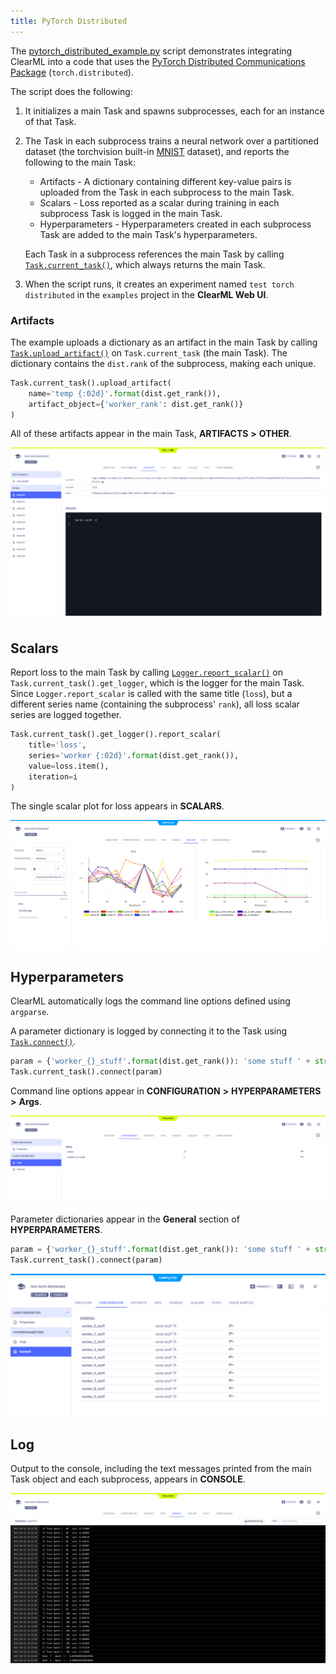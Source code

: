 ```yaml
---
title: PyTorch Distributed
---
```


The [pytorch_distributed_example.py](https://github.com/allegroai/clearml/blob/master/examples/frameworks/pytorch/pytorch_distributed_example.py) 
script demonstrates integrating ClearML into a code that uses the [PyTorch Distributed Communications Package](https://pytorch.org/docs/stable/distributed.html) 
(`torch.distributed`). 

The script does the following: 
1. It initializes a main Task and spawns subprocesses, each for an instance of that Task. 
   
1. The Task in each subprocess trains a neural network over a partitioned dataset (the torchvision built-in [MNIST](https://pytorch.org/vision/stable/datasets.html#mnist) 
   dataset), and reports the following to the main Task:
    * Artifacts - A dictionary containing different key-value pairs is uploaded from the Task in each subprocess to the main Task.
    * Scalars - Loss reported as a scalar during training in each subprocess Task is logged in the main Task.
    * Hyperparameters - Hyperparameters created in each subprocess Task are added to the main Task's hyperparameters.  
      
    
   Each Task in a subprocess references the main Task by calling [`Task.current_task()`](../../../references/sdk/task.md#taskcurrent_task), 
   which always returns the main Task.

1. When the script runs, it creates an experiment named `test torch distributed` in the `examples` project in the **ClearML Web UI**.

### Artifacts

The example uploads a dictionary as an artifact in the main Task by calling [`Task.upload_artifact()`](../../../references/sdk/task.md#upload_artifact)
on `Task.current_task` (the main Task). The dictionary contains the `dist.rank` of the subprocess, making each unique.

```python
Task.current_task().upload_artifact(
    name='temp {:02d}'.format(dist.get_rank()), 
    artifact_object={'worker_rank': dist.get_rank()}
)
```

All of these artifacts appear in the main Task, **ARTIFACTS** **>** **OTHER**.

![image](../../../img/examples_pytorch_distributed_example_09.png)

## Scalars

Report loss to the main Task by calling [`Logger.report_scalar()`](../../../references/sdk/logger.md#report_scalar) 
on `Task.current_task().get_logger`, which is the logger for the main Task. Since `Logger.report_scalar` is called with the 
same title (`loss`), but a different series name (containing the subprocess' `rank`), all loss scalar series are logged together.

```python
Task.current_task().get_logger().report_scalar(
    title='loss', 
    series='worker {:02d}'.format(dist.get_rank()), 
    value=loss.item(), 
    iteration=i
)
```

The single scalar plot for loss appears in **SCALARS**.

![image](../../../img/examples_pytorch_distributed_example_08.png)

## Hyperparameters

ClearML automatically logs the command line options defined using `argparse`. 

A parameter dictionary is logged by connecting it to the Task using [`Task.connect()`](../../../references/sdk/task.md#connect).

```python
param = {'worker_{}_stuff'.format(dist.get_rank()): 'some stuff ' + str(randint(0, 100))}
Task.current_task().connect(param)
```

Command line options appear in **CONFIGURATION** **>** **HYPERPARAMETERS** **>** **Args**.

![image](../../../img/examples_pytorch_distributed_example_01.png)

Parameter dictionaries appear in the **General** section of **HYPERPARAMETERS**.

```python
param = {'worker_{}_stuff'.format(dist.get_rank()): 'some stuff ' + str(randint(0, 100))}
Task.current_task().connect(param)
```

![image](../../../img/examples_pytorch_distributed_example_02.png)

## Log

Output to the console, including the text messages printed from the main Task object and each subprocess, appears in **CONSOLE**.

![image](../../../img/examples_pytorch_distributed_example_06.png)